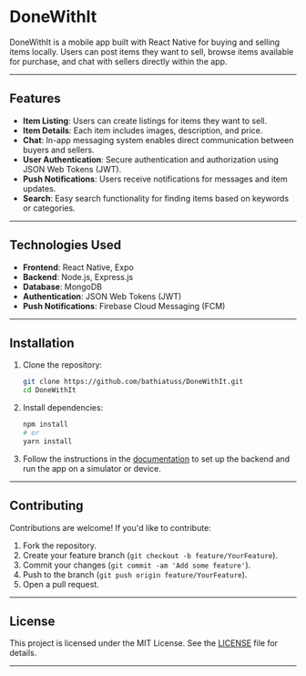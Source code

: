 # DoneWithIt

DoneWithIt is a mobile app built with React Native for buying and selling items locally. Users can post items they want to sell, browse items available for purchase, and chat with sellers directly within the app.

---

## Features

- **Item Listing**: Users can create listings for items they want to sell.
- **Item Details**: Each item includes images, description, and price.
- **Chat**: In-app messaging system enables direct communication between buyers and sellers.
- **User Authentication**: Secure authentication and authorization using JSON Web Tokens (JWT).
- **Push Notifications**: Users receive notifications for messages and item updates.
- **Search**: Easy search functionality for finding items based on keywords or categories.

---

## Technologies Used

- **Frontend**: React Native, Expo
- **Backend**: Node.js, Express.js
- **Database**: MongoDB
- **Authentication**: JSON Web Tokens (JWT)
- **Push Notifications**: Firebase Cloud Messaging (FCM)

---

## Installation

1. Clone the repository:

   ```bash
   git clone https://github.com/bathiatuss/DoneWithIt.git
   cd DoneWithIt
   ```

2. Install dependencies:

   ```bash
   npm install
   # or
   yarn install
   ```

3. Follow the instructions in the [documentation](https://github.com/bathiatuss/DoneWithIt/wiki) to set up the backend and run the app on a simulator or device.

---

## Contributing

Contributions are welcome! If you'd like to contribute:

1. Fork the repository.
2. Create your feature branch (`git checkout -b feature/YourFeature`).
3. Commit your changes (`git commit -am 'Add some feature'`).
4. Push to the branch (`git push origin feature/YourFeature`).
5. Open a pull request.

---

## License

This project is licensed under the MIT License. See the [LICENSE](LICENSE) file for details.

---

